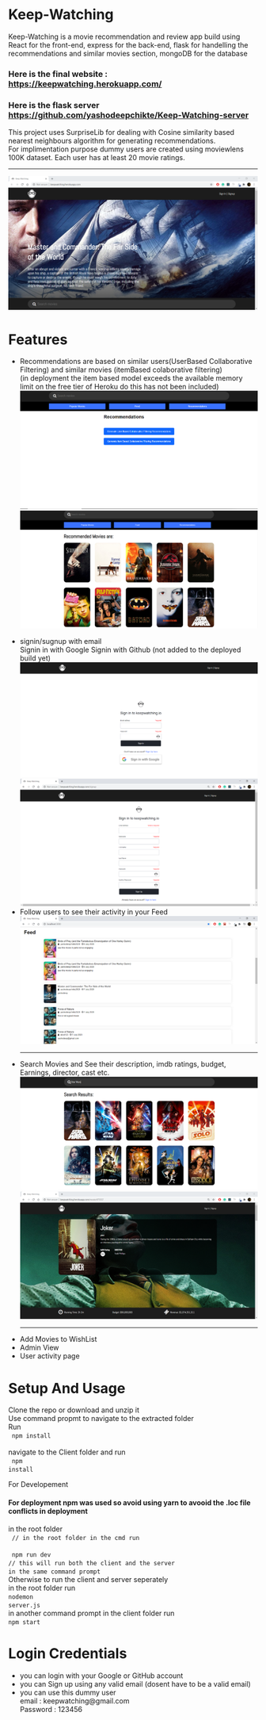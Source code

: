 # Keep-Watching
Keep-Watching is a movie recommendation and review app build using React for the front-end, express for the back-end, 
flask for handelling the recommendations and similar movies section, mongoDB for the database<br />
### Here is the final website : https://keepwatching.herokuapp.com/

### Here is the flask server  https://github.com/yashodeepchikte/Keep-Watching-server

This project uses SurpriseLib for dealing with Cosine similarity based nearest neighbours algorithm for generating recommendations. <br />
For implimentation purpose dummy users are created using moviewlens 100K dataset. Each user has at least 20 movie ratings. 
<hr />


![](Images/homepage.PNG)

# Features
<ul>
<li>

Recommendations are based on similar users(UserBased Collaborative Filtering) and similar movies (itemBased colaborative filtering)
<br/>(in deployment the item based model exceeds the available memory limit on the free tier of Heroku do this has not been included)
<img src="https://github.com/yashodeepchikte/Keep-Watching/blob/master/Images/recommendations1.PNG" alt="" />
<img src="https://github.com/yashodeepchikte/Keep-Watching/blob/master/Images/recommendations2.PNG" alt="" />

</li>
<li>
signin/sugnup with email <br>
Signin in with Google Signin with Github (not added to the deployed build yet)
<br/>
<img src="https://github.com/yashodeepchikte/Keep-Watching/blob/master/Images/sign-page.PNG" alt="" />
  <br />
<img alt="" src="https://github.com/yashodeepchikte/Keep-Watching/blob/master/Images/signup%20page.PNG" />
</li>
<li>
Follow users to see their activity in your Feed
<img alt="user feed image" src="https://github.com/yashodeepchikte/Keep-Watching/blob/master/Images/Feed.PNG" />
  <hr />
</li>
<li>
Search Movies and See their description, imdb ratings, budget, Earnings, director, cast etc.
<img src="https://github.com/yashodeepchikte/Keep-Watching/blob/master/Images/searchMovies.PNG" alt="searchMovies.PNG" />
  <br />
<img src="https://github.com/yashodeepchikte/Keep-Watching/blob/master/Images/movie.PNG" alt="searchMovies.PNG" />
  <hr />
</li>
<li>
Add Movies to WishList
</li>
<li>
Admin View
</li>
<li>
User activity page
</li>

</ul>

# Setup And Usage
Clone the repo or download and unzip it <br />
Use command propmt to navigate to the extracted folder<br />
Run <br />
<code> npm install </code><br />
navigate to the Client folder and run <br />
<code> npm install </code> <br />

For Developement <br />

#### For deployment npm was used so avoid using yarn to avooid the .loc file conflicts in deployment

in the root folder<br/>
<code>
// in  the root folder in the cmd run <br/>
npm run dev   <br/>// this will run both the client and the server in the same command prompt
</code> <br />
Otherwise to run the client and server seperately <br />
in the root folder run<br />
<code>nodemon server.js</code><br />
in another command prompt in the client folder run<br />
<code>npm start </code><br />

# Login Credentials
<ul>
<li>
you can login with your Google or GitHub account
</li>
<li>
you can Sign up using any valid email (dosent have to be a valid email)
</li>
<li>
you can use this dummy user<br />
email : keepwatching@gmail.com <br />
Password : 123456
</li>
</ul>

